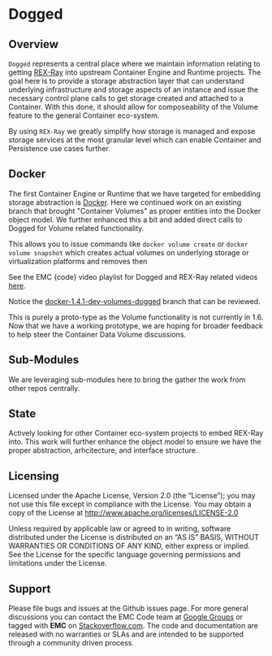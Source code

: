 # Dogged


## Overview
```Dogged``` represents a central place where we maintain information relating to getting [REX-Ray](https://github.com/emccode/rexray) into upstream Container Engine and Runtime projects.  The goal here is to provide a storage abstraction layer that can understand underlying infrastructure and storage aspects of an instance and issue the necessary control plane calls to get storage created and attached to a Container.  With this done, it should allow for composeability of the Volume feature to the general Container eco-system.

By using ```REX-Ray``` we greatly simplify how storage is managed and expose storage services at the most granular level which can enable Container and Persistence use cases further.


## Docker
The first Container Engine or Runtime that we have targeted for embedding storage abstraction is [Docker](http://docker.com).  Here we continued work on an existing branch that brought "Container Volumes" as proper entities into the Docker object model.  We further enhanced this a bit and added direct calls to Dogged for Volume related functionality.

This allows you to issue commands like ```docker volume create``` or ```docker volume snapshot``` which creates actual volumes on underlying storage or virtualization platforms and removes then

See the EMC {code} video playlist for Dogged and REX-Ray related videos [here](https://www.youtube.com/playlist?list=PLbssOJyyvHuWiBQAg9EFWH570timj2fxt).

Notice the [docker-1.4.1-dev-volumes-dogged](https://github.com/clintonskitson/docker/tree/docker-1.4.1-dev-volumes-dogged) branch that can be reviewed.

This is purely a proto-type as the Volume functionality is not currently in 1.6.  Now that we have a working prototype, we are hoping for broader feedback to help steer the Container Data Volume discussions.

## Sub-Modules
We are leveraging sub-modules here to bring the gather the work from other repos centrally.

## State
Actively looking for other Container eco-system projects to embed REX-Ray into.  This work will further enhance the object model to ensure we have the proper abstraction, arhcitecture, and interface structure.



Licensing
---------
Licensed under the Apache License, Version 2.0 (the “License”); you may not use this file except in compliance with the License. You may obtain a copy of the License at <http://www.apache.org/licenses/LICENSE-2.0>

Unless required by applicable law or agreed to in writing, software distributed under the License is distributed on an “AS IS” BASIS, WITHOUT WARRANTIES OR CONDITIONS OF ANY KIND, either express or implied. See the License for the specific language governing permissions and limitations under the License.

Support
-------
Please file bugs and issues at the Github issues page. For more general discussions you can contact the EMC Code team at <a href="https://groups.google.com/forum/#!forum/emccode-users">Google Groups</a> or tagged with **EMC** on <a href="https://stackoverflow.com">Stackoverflow.com</a>. The code and documentation are released with no warranties or SLAs and are intended to be supported through a community driven process.
